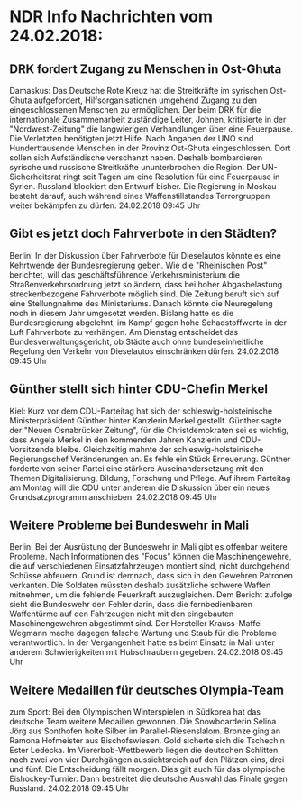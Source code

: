 # NDR Info Nachrichten vom 24.02.2018:


## DRK fordert Zugang zu Menschen in Ost-Ghuta
Damaskus: Das Deutsche Rote Kreuz hat die Streitkräfte im syrischen Ost-Ghuta aufgefordert, Hilfsorganisationen umgehend Zugang zu den eingeschlossenen Menschen zu ermöglichen. Der beim DRK für die internationale Zusammenarbeit zuständige Leiter, Johnen, kritisierte in der "Nordwest-Zeitung" die langwierigen Verhandlungen über eine Feuerpause. Die Verletzten benötigten jetzt Hilfe. Nach Angaben der UNO sind Hunderttausende Menschen in der Provinz Ost-Ghuta eingeschlossen. Dort sollen sich Aufständische verschanzt haben. Deshalb bombardieren syrische und russische Streitkräfte ununterbrochen die Region. Der UN-Sicherheitsrat ringt seit Tagen um eine Resolution für eine Feuerpause in Syrien. Russland blockiert den Entwurf bisher. Die Regierung in Moskau besteht darauf, auch während eines Waffenstillstandes Terrorgruppen weiter bekämpfen zu dürfen. 24.02.2018 09:45 Uhr 

## Gibt es jetzt doch Fahrverbote in den Städten?
Berlin: In der Diskussion über Fahrverbote für Dieselautos könnte es eine Kehrtwende der Bundesregierung geben. Wie die "Rheinischen Post" berichtet, will das geschäftsführende Verkehrsministerium die Straßenverkehrsordnung jetzt so ändern, dass bei hoher Abgasbelastung streckenbezogene Fahrverbote möglich sind. Die Zeitung beruft sich auf eine Stellungnahme des Ministeriums. Danach könnte die Neuregelung noch in diesem Jahr umgesetzt werden. Bislang hatte es die Bundesregierung abgelehnt, im Kampf gegen hohe Schadstoffwerte in der Luft Fahrverbote zu verhängen. Am Dienstag entscheidet das Bundesverwaltungsgericht, ob Städte auch ohne bundeseinheitliche Regelung den Verkehr von Dieselautos einschränken dürfen. 24.02.2018 09:45 Uhr 

## Günther stellt sich hinter CDU-Chefin Merkel
Kiel:		Kurz vor dem CDU-Parteitag hat sich der schleswig-holsteinische Ministerpräsident Günther hinter Kanzlerin Merkel gestellt. Günther sagte der "Neuen Osnabrücker Zeitung", für die Christdemokraten sei es wichtig, dass Angela Merkel in den kommenden Jahren Kanzlerin und CDU-Vorsitzende bleibe. Gleichzeitig mahnte der schleswig-holsteinische Regierungschef Veränderungen an. Es fehle ein Stück Erneuerung. Günther forderte von seiner Partei eine stärkere Auseinandersetzung mit den Themen Digitalisierung, Bildung, Forschung und Pflege. Auf ihrem Parteitag am Montag will die CDU unter anderem die Diskussion über ein neues Grundsatzprogramm anschieben. 24.02.2018 09:45 Uhr 

## Weitere Probleme bei Bundeswehr in Mali
Berlin: Bei der Ausrüstung der Bundeswehr in Mali gibt es offenbar weitere Probleme. Nach Informationen des "Focus" können die Maschinengewehre, die auf verschiedenen Einsatzfahrzeugen montiert sind, nicht durchgehend Schüsse abfeuern. Grund ist demnach, dass sich in den Gewehren Patronen verkanten. Die Soldaten müssten deshalb zusätzliche schwere Waffen mitnehmen, um die fehlende Feuerkraft auszugleichen. Dem Bericht zufolge sieht die Bundeswehr den Fehler darin, dass die fernbedienbaren Waffentürme auf den Fahrzeugen nicht mit den eingebauten Maschinengewehren abgestimmt sind. Der Hersteller Krauss-Maffei Wegmann mache dagegen falsche Wartung und Staub für die Probleme verantwortlich. In der Vergangenheit hatte es beim Einsatz in Mali unter anderem Schwierigkeiten mit Hubschraubern gegeben. 24.02.2018 09:45 Uhr 

## Weitere Medaillen für deutsches Olympia-Team
zum Sport: Bei den Olympischen Winterspielen in Südkorea hat das deutsche Team weitere Medaillen gewonnen. Die Snowboarderin Selina Jörg aus Sonthofen holte Silber im Parallel-Riesenslalom. Bronze ging an Ramona Hofmeister aus Bischofswiesen. Gold sicherte sich die Tschechin Ester Ledecka. Im Viererbob-Wettbewerb liegen die deutschen Schlitten nach zwei von vier Durchgängen aussichtsreich auf den Plätzen eins, drei und fünf. Die Entscheidung fällt morgen. Dies gilt auch für das olympische Eishockey-Turnier. Dann bestreitet die deutsche Auswahl das Finale gegen Russland. 24.02.2018 09:45 Uhr 
